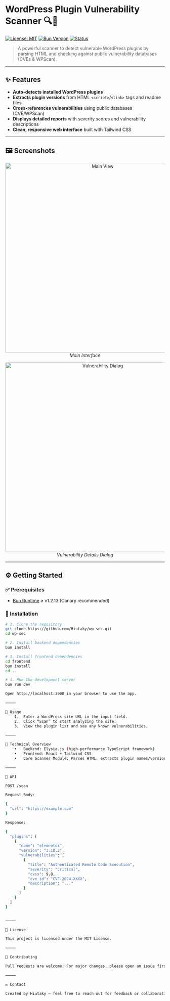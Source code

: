 # WordPress Plugin Vulnerability Scanner 🔍🔐

[![License: MIT](https://img.shields.io/badge/License-MIT-green.svg)](LICENSE)
[![Bun Version](https://img.shields.io/badge/Bun-≥1.2.13-yellow.svg)](https://bun.sh/)
[![Status](https://img.shields.io/badge/Project-Active-brightgreen.svg)](#)

> A powerful scanner to detect vulnerable WordPress plugins by parsing HTML and checking against public vulnerability databases (CVEs & WPScan).

---

## ✨ Features

- **Auto-detects installed WordPress plugins**
- **Extracts plugin versions** from HTML `<script>`/`<link>` tags and readme files
- **Cross-references vulnerabilities** using public databases (CVE/WPScan)
- **Displays detailed reports** with severity scores and vulnerability descriptions
- **Clean, responsive web interface** built with Tailwind CSS

---

## 🖼️ Screenshots

<p align="center">
  <img src="https://camo.githubusercontent.com/9f40e8d7f54b65b9d96feeb7a3787e4dc3a9f442cc27932f3fc238bcd1c93e17/68747470733a2f2f7261772e67697468756275736572636f6e74656e742e636f6d2f48697574616b792f77702d7365632f6d61696e2f7075626c69632f73637265656e2d312e706e67" alt="Main View" width="600"/>
  <br/>
  <em>Main Interface</em>
</p>

<p align="center">
  <img src="https://camo.githubusercontent.com/6db030dc7dc51175a093b33dc1fc2eddb58aa4524ceaf24c8a88234cb8c6a33d/68747470733a2f2f7261772e67697468756275736572636f6e74656e742e636f6d2f48697574616b792f77702d7365632f6d61696e2f7075626c69632f73637265656e2d322e706e67" alt="Vulnerability Dialog" width="600"/>
  <br/>
  <em>Vulnerability Details Dialog</em>
</p>

---

## ⚙️ Getting Started

### ✅ Prerequisites

- [Bun Runtime](https://bun.sh/) ≥ v1.2.13 (Canary recommended)

### 🚀 Installation

```bash
# 1. Clone the repository
git clone https://github.com/Hiutaky/wp-sec.git
cd wp-sec

# 2. Install backend dependencies
bun install

# 3. Install frontend dependencies
cd frontend
bun install
cd ..

# 4. Run the development server
bun run dev

Open http://localhost:3000 in your browser to use the app.

⸻

🧪 Usage
	1.	Enter a WordPress site URL in the input field.
	2.	Click “Scan” to start analyzing the site.
	3.	View the plugin list and see any known vulnerabilities.

⸻

🧠 Technical Overview
	•	Backend: Elysia.js (high-performance TypeScript framework)
	•	Frontend: React + Tailwind CSS
	•	Core Scanner Module: Parses HTML, extracts plugin names/versions, checks against CVE/WPScan

⸻

📡 API

POST /scan

Request Body:

{
  "url": "https://example.com"
}

Response:

{
  "plugins": [
    {
      "name": "elementor",
      "version": "3.10.2",
      "vulnerabilities": [
        {
          "title": "Authenticated Remote Code Execution",
          "severity": "Critical",
          "cvss": 9.8,
          "cve_id": "CVE-2024-XXXX",
          "description": "..."
        }
      ]
    }
  ]
}


⸻

📄 License

This project is licensed under the MIT License.

⸻

🙌 Contributing

Pull requests are welcome! For major changes, please open an issue first to discuss what you would like to change.

⸻

✉️ Contact

Created by Hiutaky – feel free to reach out for feedback or collaboration!